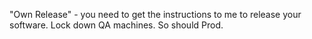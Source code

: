 "Own Release" - you need to get the instructions to me to release your software.
Lock down QA machines.
So should Prod.